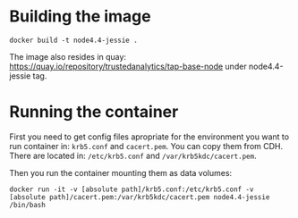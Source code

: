 # Building the image
```docker build -t node4.4-jessie .```

The image also resides in quay: https://quay.io/repository/trustedanalytics/tap-base-node under node4.4-jessie tag.

# Running the container
First you need to get config files apropriate for the environment you want to run container in: `krb5.conf` and `cacert.pem`.
You can copy them from CDH. There are located in: `/etc/krb5.conf` and `/var/krb5kdc/cacert.pem`.

Then you run the container mounting them as data volumes:
```
docker run -it -v [absolute path]/krb5.conf:/etc/krb5.conf -v [absolute path]/cacert.pem:/var/krb5kdc/cacert.pem node4.4-jessie /bin/bash
```

